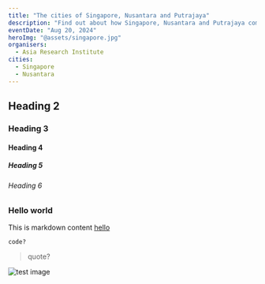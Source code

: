 ```yaml
---
title: "The cities of Singapore, Nusantara and Putrajaya"
description: "Find out about how Singapore, Nusantara and Putrajaya come together as one."
eventDate: "Aug 20, 2024"
heroImg: "@assets/singapore.jpg"
organisers:
  - Asia Research Institute
cities:
  - Singapore
  - Nusantara
---
```


## Heading 2
### Heading 3
#### Heading 4
##### Heading 5
###### Heading 6

### Hello world
This is markdown content [hello](https://hello.com)

```
code?
```

> quote?

![test image](@assets/singapore.jpg)